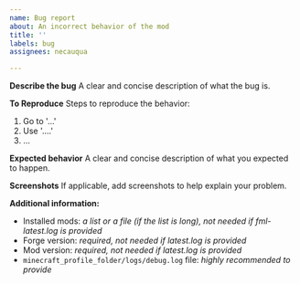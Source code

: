 ```yaml
---
name: Bug report
about: An incorrect behavior of the mod
title: ''
labels: bug
assignees: necauqua

---
```


**Describe the bug**
A clear and concise description of what the bug is.

**To Reproduce**
Steps to reproduce the behavior:
1. Go to '...'
2. Use '....'
3. ...

**Expected behavior**
A clear and concise description of what you expected to happen.

**Screenshots**
If applicable, add screenshots to help explain your problem.

**Additional information:**
- Installed mods: *a list or a file (if the list is long), not needed if fml-latest.log is provided*
- Forge version: *required, not needed if latest.log is provided*
- Mod version: *required, not needed if latest.log is provided*
- `minecraft_profile_folder/logs/debug.log` file: *highly recommended to provide*
